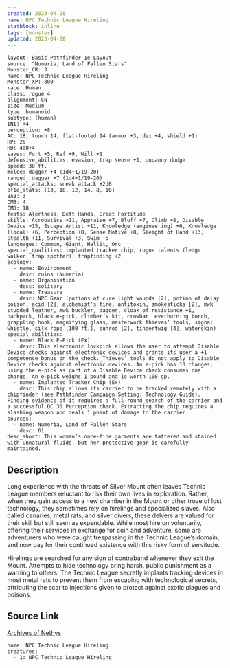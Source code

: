 ```yaml
---
created: 2023-04-28
name: NPC Technic League Hireling
statblock: inline
tags: [monster]
updated: 2023-04-28
---
```

```statblock
layout: Basic Pathfinder 1e Layout
source: "Numeria, Land of Fallen Stars"
Monster_CR: 3
name: NPC Technic League Hireling
Monster_XP: 800
race: Human
class: rogue 4
alignment: CN
size: Medium
type: humanoid
subtype: (human)
INI: +4
perception: +8
AC: 18, touch 14, flat-footed 14 (armor +3, dex +4, shield +1)
HP: 25
HD: 4d8+4
saves: Fort +5, Ref +9, Will +1
defensive_abilities: evasion, trap sense +1, uncanny dodge
speed: 30 ft.
melee: dagger +4 (1d4+1/19-20)
ranged: dagger +7 (1d4+1/19-20)
special_attacks: sneak attack +2d6
pf1e_stats: [13, 18, 12, 14, 8, 10]
BAB: 3
CMB: 4
CMD: 18
feats: Alertness, Deft Hands, Great Fortitude
skills: Acrobatics +11, Appraise +7, Bluff +7, Climb +8, Disable Device +15, Escape Artist +11, Knowledge (engineering) +6, Knowledge (local) +6, Perception +8, Sense Motive +8, Sleight of Hand +13, Stealth +11, Survival +3, Swim +5
languages: Common, Giant, Hallit, Orc
special_qualities: implanted tracker chip, rogue talents (ledge walker, trap spotter), trapfinding +2
ecology:
  - name: Environment
    desc: ruins (Numeria)
  - name: Organisation
    desc: solitary
  - name: Treasure
    desc: NPC Gear (potions of cure light wounds [2], potion of delay poison, acid [2], alchemist’s fire, antitoxin, smokesticks [2], mwk studded leather, mwk buckler, dagger, cloak of resistance +1, backpack, black e-pick, climber’s kit, crowbar, everburning torch, grappling hook, magnifying glass, masterwork thieves’ tools, signal whistle, silk rope [100 ft.], sunrod [2], tindertwig [4], waterskin)
special_abilities:
  - name: Black E-Pick (Ex)
    desc: This electronic lockpick allows the user to attempt Disable Device checks against electronic devices and grants its user a +1 competence bonus on the check. Thieves’ tools do not apply to Disable Device checks against electronic devices. An e-pick has 10 charges; using the e-pick as part of a Disable Device check consumes one charge. An e-pick weighs 1 pound and is worth 100 gp.
  - name: Implanted Tracker Chip (Ex)
    desc: This chip allows its carrier to be tracked remotely with a chipfinder (see Pathfinder Campaign Setting: Technology Guide). Finding evidence of it requires a full-round search of the carrier and a successful DC 30 Perception check. Extracting the chip requires a slashing weapon and deals 1 point of damage to the carrier.
sources:
  - name: Numeria, Land of Fallen Stars
    desc: 61
desc_short: This woman’s once-fine garments are tattered and stained with unnatural fluids, but her protective gear is carefully maintained.
```
## Description
Long experience with the threats of Silver Mount often leaves Technic League members reluctant to risk their own lives in exploration. Rather, when they gain access to a new chamber in the Mount or other trove of lost technology, they sometimes rely on hirelings and specialized slaves. Also called canaries, metal rats, and silver divers, these delvers are valued for their skill but still seen as expendable. While most hire on voluntarily, offering their services in exchange for coin and adventure, some are adventurers who were caught trespassing in the Technic League’s domain, and now pay for their continued existence with this risky form of servitude.

Hirelings are searched for any sign of contraband whenever they exit the Mount. Attempts to hide technology bring harsh, public punishment as a warning to others. The Technic League secretly implants tracking devices in most metal rats to prevent them from escaping with technological secrets, attributing the scar to injections given to protect against exotic plagues and poisons.
## Source Link
[Archives of Nethys](https://aonprd.com/NPCDisplay.aspx?ItemName=Technic%20League%20Hireling)
```encounter-table
name: NPC Technic League Hireling
creatures:
  - 1: NPC Technic League Hireling
```
